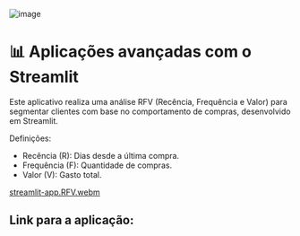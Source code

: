 ![image](https://github.com/user-attachments/assets/472c0350-8050-4542-b438-44fe77116dab)
# 📊 Aplicações avançadas com o Streamlit

Este aplicativo realiza uma análise RFV (Recência, Frequência e Valor) para segmentar clientes com base no comportamento de compras, desenvolvido em Streamlit.

Definições:

- Recência (R): Dias desde a última compra.
- Frequência (F): Quantidade de compras.
- Valor (V): Gasto total.

[streamlit-app.RFV.webm](https://github.com/user-attachments/assets/fd38e3ce-d77b-4081-8b5f-b5c50650d878)

## Link para a aplicação:
